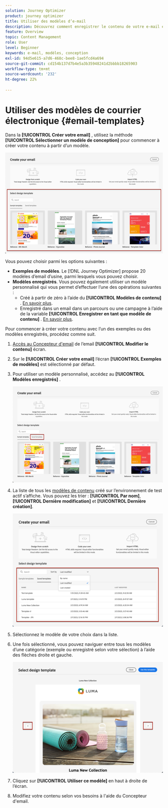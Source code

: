 ```yaml
---
solution: Journey Optimizer
product: journey optimizer
title: Utiliser des modèles d’e-mail
description: Découvrez comment enregistrer le contenu de votre e-mail en tant que modèle et le réutiliser dans Journey Optimizer.
feature: Overview
topic: Content Management
role: User
level: Beginner
keywords: e-mail, modèles, conception
exl-id: 94d5e615-a7d6-468c-bee8-1ae5fcd4a694
source-git-commit: cd154b137d7b4e5a3b35948241d2bbbb18265903
workflow-type: tm+mt
source-wordcount: '232'
ht-degree: 22%

---
```


# Utiliser des modèles de courrier électronique {#email-templates}

Dans la **[!UICONTROL Créer votre email]** , utilisez la méthode **[!UICONTROL Sélectionner un modèle de conception]** pour commencer à créer votre contenu à partir d’un modèle.

![](assets/email_designer-templates.png)

Vous pouvez choisir parmi les options suivantes :
* **Exemples de modèles**. Le [!DNL Journey Optimizer] propose 20 modèles d’email d’usine, parmi lesquels vous pouvez choisir.
* **Modèles enregistrés**. Vous pouvez également utiliser un modèle personnalisé qui vous permet d’effectuer l’une des opérations suivantes :
   * Créé à partir de zéro à l’aide du **[!UICONTROL Modèles de contenu]** . [En savoir plus](content-templates.md#create-template-from-scratch).
   * Enregistré dans un email dans un parcours ou une campagne à l’aide de la variable **[!UICONTROL Enregistrer en tant que modèle de contenu]** . [En savoir plus](content-templates.md#save-as-template).

Pour commencer à créer votre contenu avec l’un des exemples ou des modèles enregistrés, procédez comme suit.

1. [Accès au Concepteur d&#39;email](get-started-email-design.md) de l’email **[!UICONTROL Modifier le contenu]** écran.

1. Sur le **[!UICONTROL Créer votre email]** l’écran **[!UICONTROL Exemples de modèles]** est sélectionné par défaut.

1. Pour utiliser un modèle personnalisé, accédez au **[!UICONTROL Modèles enregistrés]** .

   ![](assets/email_designer-saved-templates-tab.png)

1. La liste de tous les [modèles de contenu](content-templates.md#create-content-templates) créé sur l’environnement de test actif s’affiche. Vous pouvez les trier : **[!UICONTROL Par nom]**, **[!UICONTROL Dernière modification]** et **[!UICONTROL Dernière création]**.

   ![](assets/email_designer-saved-templates-filter.png)

1. Sélectionnez le modèle de votre choix dans la liste.

1. Une fois sélectionné, vous pouvez naviguer entre tous les modèles d’une catégorie (exemple ou enregistré selon votre sélection) à l’aide des flèches droite et gauche.

   ![](assets/email_designer-saved-templates-navigate.png)

1. Cliquez sur **[!UICONTROL Utiliser ce modèle]** en haut à droite de l’écran.

1. Modifiez votre contenu selon vos besoins à l&#39;aide du Concepteur d&#39;email.
